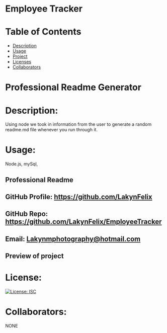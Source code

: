 #  Employee Tracker
# Table of Contents 
* [Description](#descriptionofproject)  
* [Usage](#languages)  
* [Project](#nameofproject)    
* [Licenses](#licenses)   
* [Collaborators](#collaborators)   
 

#  Professional Readme Generator 

 
# Description: 
Using node we took in information from the user to generate a random readme.md file whenever you run through it.   

# Usage: 
  Node.js, mySql,   


##  Professional Readme 
## GitHub Profile: https://github.com/LakynFelix   
## GitHub Repo:  https://github.com/LakynFelix/EmployeeTracker
## Email: Lakynmphotography@hotmail.com 

## Preview of project

# License:  
[![License: ISC](https://img.shields.io/badge/License-ISC-blue.svg)](https://opensource.org/licenses/ISC)
  
 # Collaborators:
 NONE   
